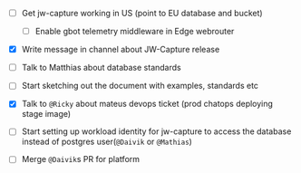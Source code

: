 - [ ] Get jw-capture working in US (point to EU database and bucket)

    - [ ] Enable gbot telemetry middleware in Edge webrouter

- [x] Write message in channel about JW-Capture release

- [ ] Talk to Matthias about database standards

- [ ] Start sketching out the document with examples, standards etc

- [x] Talk to `@Ricky` about mateus devops ticket (prod chatops deploying stage image)

- [ ] Start setting up workload identity for jw-capture to access the database instead of postgres user(`@Daivik` or `@Mathias`)

- [ ] Merge `@Daivik`s PR for platform
